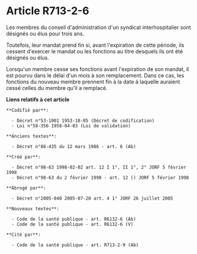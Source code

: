 # Article R713-2-6

Les membres du conseil d'administration d'un syndicat interhospitalier sont désignés ou élus pour trois ans.

Toutefois, leur mandat prend fin si, avant l'expiration de cette période, ils cessent d'exercer le mandat ou les fonctions au
titre desquels ils ont été désignés ou élus.

Lorsqu'un membre cesse ses fonctions avant l'expiration de son mandat, il est pourvu dans le délai d'un mois à son
remplacement. Dans ce cas, les fonctions du nouveau membre prennent fin à la date à laquelle auraient cessé celles du membre
qu'il a remplacé.

**Liens relatifs à cet article**

	**Codifié par**:

	  - Décret n°53-1001 1953-10-05 (Décret de codification)
	  - Loi n°58-356 1958-04-03 (Loi de validation)

	**Anciens textes**:

	  - Décret n°86-435 du 12 mars 1986 - art. 6 (Ab)

	**Créé par**:

	  - Décret n°98-63 1998-02-02 art. 12 I 1°, II 1°, 2° JORF 5 février 1998
	  - Décret n°98-63 du 2 février 1998 - art. 12 () JORF 5 février 1998

	**Abrogé par**:

	  - Décret n°2005-840 2005-07-20 art. 4 1° JORF 26 juillet 2005

	**Nouveaux textes**:

	  - Code de la santé publique - art. R6132-6 (Ab)
	  - Code de la santé publique - art. R6132-6 (V)

	**Cité par**:

	  - Code de la santé publique - art. R713-2-9 (Ab)
